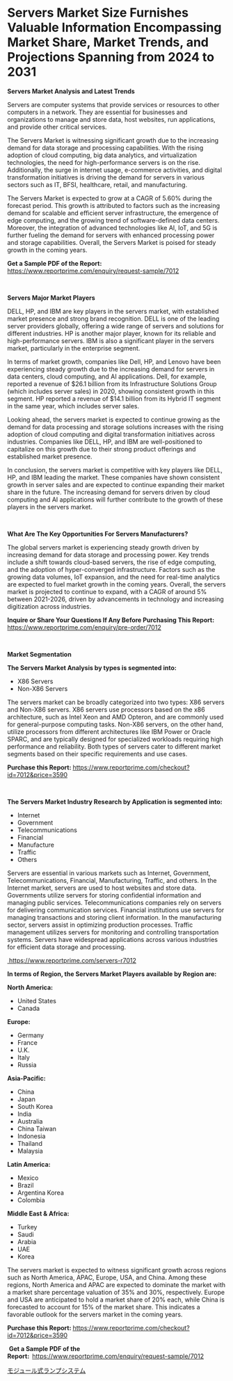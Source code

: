 <p><h1>Servers Market Size Furnishes Valuable Information Encompassing Market Share, Market Trends, and Projections Spanning from 2024 to 2031</h1></p><p><strong>Servers Market Analysis and Latest Trends</strong></p>
<p><p>Servers are computer systems that provide services or resources to other computers in a network. They are essential for businesses and organizations to manage and store data, host websites, run applications, and provide other critical services.</p><p>The Servers Market is witnessing significant growth due to the increasing demand for data storage and processing capabilities. With the rising adoption of cloud computing, big data analytics, and virtualization technologies, the need for high-performance servers is on the rise. Additionally, the surge in internet usage, e-commerce activities, and digital transformation initiatives is driving the demand for servers in various sectors such as IT, BFSI, healthcare, retail, and manufacturing.</p><p>The Servers Market is expected to grow at a CAGR of 5.60% during the forecast period. This growth is attributed to factors such as the increasing demand for scalable and efficient server infrastructure, the emergence of edge computing, and the growing trend of software-defined data centers. Moreover, the integration of advanced technologies like AI, IoT, and 5G is further fueling the demand for servers with enhanced processing power and storage capabilities. Overall, the Servers Market is poised for steady growth in the coming years.</p></p>
<p><strong>Get a Sample PDF of the Report:&nbsp;</strong> <a href="https://www.reportprime.com/enquiry/request-sample/7012">https://www.reportprime.com/enquiry/request-sample/7012</a></p>
<p>&nbsp;</p>
<p><strong>Servers Major Market Players</strong></p>
<p><p>DELL, HP, and IBM are key players in the servers market, with established market presence and strong brand recognition. DELL is one of the leading server providers globally, offering a wide range of servers and solutions for different industries. HP is another major player, known for its reliable and high-performance servers. IBM is also a significant player in the servers market, particularly in the enterprise segment.</p><p>In terms of market growth, companies like Dell, HP, and Lenovo have been experiencing steady growth due to the increasing demand for servers in data centers, cloud computing, and AI applications. Dell, for example, reported a revenue of $26.1 billion from its Infrastructure Solutions Group (which includes server sales) in 2020, showing consistent growth in this segment. HP reported a revenue of $14.1 billion from its Hybrid IT segment in the same year, which includes server sales.</p><p>Looking ahead, the servers market is expected to continue growing as the demand for data processing and storage solutions increases with the rising adoption of cloud computing and digital transformation initiatives across industries. Companies like DELL, HP, and IBM are well-positioned to capitalize on this growth due to their strong product offerings and established market presence.</p><p>In conclusion, the servers market is competitive with key players like DELL, HP, and IBM leading the market. These companies have shown consistent growth in server sales and are expected to continue expanding their market share in the future. The increasing demand for servers driven by cloud computing and AI applications will further contribute to the growth of these players in the servers market.</p></p>
<p>&nbsp;</p>
<p><strong>What Are The Key Opportunities For Servers Manufacturers?</strong></p>
<p><p>The global servers market is experiencing steady growth driven by increasing demand for data storage and processing power. Key trends include a shift towards cloud-based servers, the rise of edge computing, and the adoption of hyper-converged infrastructure. Factors such as the growing data volumes, IoT expansion, and the need for real-time analytics are expected to fuel market growth in the coming years. Overall, the servers market is projected to continue to expand, with a CAGR of around 5% between 2021-2026, driven by advancements in technology and increasing digitization across industries.</p></p>
<p><strong>Inquire or Share Your Questions If Any Before Purchasing This Report:</strong> <a href="https://www.reportprime.com/enquiry/pre-order/7012">https://www.reportprime.com/enquiry/pre-order/7012</a></p>
<p>&nbsp;</p>
<p><strong>Market Segmentation</strong></p>
<p><strong>The Servers Market Analysis by types is segmented into:</strong></p>
<p><ul><li>X86 Servers</li><li>Non-X86 Servers</li></ul></p>
<p><p>The servers market can be broadly categorized into two types: X86 servers and Non-X86 servers. X86 servers use processors based on the x86 architecture, such as Intel Xeon and AMD Opteron, and are commonly used for general-purpose computing tasks. Non-X86 servers, on the other hand, utilize processors from different architectures like IBM Power or Oracle SPARC, and are typically designed for specialized workloads requiring high performance and reliability. Both types of servers cater to different market segments based on their specific requirements and use cases.</p></p>
<p><strong>Purchase this Report:&nbsp;</strong><a href="https://www.reportprime.com/checkout?id=7012&price=3590">https://www.reportprime.com/checkout?id=7012&price=3590</a></p>
<p>&nbsp;</p>
<p><strong>The Servers Market Industry Research by Application is segmented into:</strong></p>
<p><ul><li>Internet</li><li>Government</li><li>Telecommunications</li><li>Financial</li><li>Manufacture</li><li>Traffic</li><li>Others</li></ul></p>
<p><p>Servers are essential in various markets such as Internet, Government, Telecommunications, Financial, Manufacturing, Traffic, and others. In the Internet market, servers are used to host websites and store data. Governments utilize servers for storing confidential information and managing public services. Telecommunications companies rely on servers for delivering communication services. Financial institutions use servers for managing transactions and storing client information. In the manufacturing sector, servers assist in optimizing production processes. Traffic management utilizes servers for monitoring and controlling transportation systems. Servers have widespread applications across various industries for efficient data storage and processing.</p></p>
<p><a href="https://www.reportprime.com/servers-r7012">&nbsp;https://www.reportprime.com/servers-r7012</a></p>
<p><strong>In terms of Region, the Servers Market Players available by Region are:</strong></p>
<p>
    <p> <strong> North America: </strong>
        <ul>
            <li>United States</li>
            <li>Canada</li>
        </ul>
        </p> 
    <p> <strong> Europe: </strong>
        <ul>
            <li>Germany</li>
            <li>France</li>
            <li>U.K.</li>
            <li>Italy</li>
            <li>Russia</li>
        </ul>
        </p> 
    <p> <strong> Asia-Pacific: </strong>
        <ul>
            <li>China</li>
            <li>Japan</li>
            <li>South Korea</li>
            <li>India</li>
            <li>Australia</li>
            <li>China Taiwan</li>
            <li>Indonesia</li>
            <li>Thailand</li>
            <li>Malaysia</li>
        </ul>
        </p> 
    <p> <strong> Latin America: </strong>
        <ul>
            <li>Mexico</li>
            <li>Brazil</li>
            <li>Argentina Korea</li>
            <li>Colombia</li>
        </ul>
        </p> 
    <p> <strong> Middle East & Africa: </strong>
        <ul>
            <li>Turkey</li>
            <li>Saudi</li>
            <li>Arabia</li>
            <li>UAE</li>
            <li>Korea</li>
        </ul>
    </p>
    </p>
<p><p>The servers market is expected to witness significant growth across regions such as North America, APAC, Europe, USA, and China. Among these regions, North America and APAC are expected to dominate the market with a market share percentage valuation of 35% and 30%, respectively. Europe and USA are anticipated to hold a market share of 20% each, while China is forecasted to account for 15% of the market share. This indicates a favorable outlook for the servers market in the coming years.</p></p>
<p><strong>Purchase this Report: </strong><a href="https://www.reportprime.com/checkout?id=7012&price=3590">https://www.reportprime.com/checkout?id=7012&price=3590</a></p>
<p>&nbsp;<strong>Get a Sample PDF of the Report:&nbsp;&nbsp;</strong><a href="https://www.reportprime.com/enquiry/request-sample/7012">https://www.reportprime.com/enquiry/request-sample/7012</a></p>
<p><strong></strong></p>
<p><p><a href="https://medium.com/@thomassandoval55/%E3%83%A2%E3%82%B8%E3%83%A5%E3%83%A9%E3%83%BC%E3%83%A9%E3%83%B3%E3%83%97%E3%82%B7%E3%82%B9%E3%83%86%E3%83%A0%E5%B8%82%E5%A0%B4%E5%88%86%E6%9E%90-%E3%81%9D%E3%81%AEcagr-%E5%B8%82%E5%A0%B4%E3%82%BB%E3%82%B0%E3%83%A1%E3%83%B3%E3%83%86%E3%83%BC%E3%82%B7%E3%83%A7%E3%83%B3-%E3%81%8A%E3%82%88%E3%81%B3%E3%82%B0%E3%83%AD%E3%83%BC%E3%83%90%E3%83%AB%E6%A5%AD%E7%95%8C%E6%A6%82%E8%A6%81-9a365a9c7145">モジュール式ランプシステム</a></p></p>
